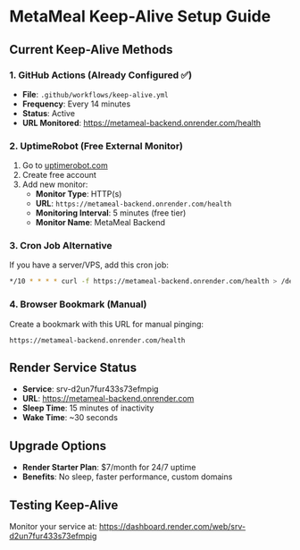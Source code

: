 # MetaMeal Keep-Alive Setup Guide

## Current Keep-Alive Methods

### 1. GitHub Actions (Already Configured ✅)
- **File**: `.github/workflows/keep-alive.yml`
- **Frequency**: Every 14 minutes
- **Status**: Active
- **URL Monitored**: https://metameal-backend.onrender.com/health

### 2. UptimeRobot (Free External Monitor)
1. Go to [uptimerobot.com](https://uptimerobot.com)
2. Create free account
3. Add new monitor:
   - **Monitor Type**: HTTP(s)
   - **URL**: `https://metameal-backend.onrender.com/health`
   - **Monitoring Interval**: 5 minutes (free tier)
   - **Monitor Name**: MetaMeal Backend

### 3. Cron Job Alternative
If you have a server/VPS, add this cron job:
```bash
*/10 * * * * curl -f https://metameal-backend.onrender.com/health > /dev/null 2>&1
```

### 4. Browser Bookmark (Manual)
Create a bookmark with this URL for manual pinging:
```
https://metameal-backend.onrender.com/health
```

## Render Service Status
- **Service**: srv-d2un7fur433s73efmpig  
- **URL**: https://metameal-backend.onrender.com
- **Sleep Time**: 15 minutes of inactivity
- **Wake Time**: ~30 seconds

## Upgrade Options
- **Render Starter Plan**: $7/month for 24/7 uptime
- **Benefits**: No sleep, faster performance, custom domains

## Testing Keep-Alive
Monitor your service at: https://dashboard.render.com/web/srv-d2un7fur433s73efmpig
